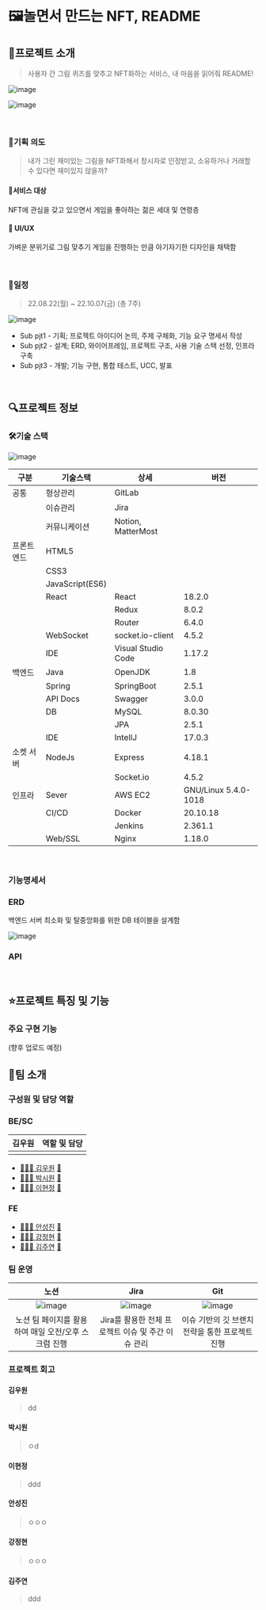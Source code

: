 # 🖼놀면서 만드는 NFT, README 

## 🚀프로젝트 소개

> 사용자 간 그림 퀴즈를 맞추고 NFT화하는 서비스, 내 마음을 읽어줘 README!

![image](https://user-images.githubusercontent.com/93081720/192415599-63bd6f79-1c10-4bbd-894a-0b5cf56767d3.png)

![image](https://user-images.githubusercontent.com/93081720/192415675-d77d49ac-25d9-487a-9e5d-6975a9a09d18.png)

<br>

### 🤔기획 의도

> 내가 그린 재미있는 그림을 NFT화해서 창시자로 인정받고, 소유하거나 거래할 수 있다면 재미있지 않을까?

#### 🎯서비스 대상

NFT에 관심을 갖고 있으면서 게임을 좋아하는 젊은 세대 및 연령층

#### 🎨 UI/UX

가벼운 분위기로 그림 맞추기 게임을 진행하는 만큼 아기자기한 디자인을 채택함

<br>

### 📅일정

> 22.08.22(월) ~ 22.10.07(금) (총 7주)

![image](https://user-images.githubusercontent.com/93081720/192416186-55efe735-b827-4215-8ce3-9e6c9f45aaee.png)

- Sub pjt1 - 기획; 프로젝트 아이디어 논의, 주제 구체화, 기능 요구 명세서 작성
- Sub pjt2 - 설계; ERD, 와이어프레임, 프로젝트 구조, 사용 기술 스택 선정, 인프라 구축
- Sub pjt3 - 개발; 기능 구현, 통합 테스트, UCC, 발표

<br>

## 🔍프로젝트 정보

### 🛠기술 스택

![image](https://user-images.githubusercontent.com/93081720/192417991-296ae920-1ff6-42f0-978e-83e117af769e.png)

| 구분       | 기술스택        | 상세               | 버전                 |
| ---------- | --------------- | ------------------ | -------------------- |
| 공통       | 형상관리        | GitLab             |                      |
|            | 이슈관리        | Jira               |                      |
|            | 커뮤니케이션    | Notion, MatterMost |                      |
| 프론트엔드 | HTML5           |                    |                      |
|            | CSS3            |                    |                      |
|            | JavaScript(ES6) |                    |                      |
|            | React           | React              | 18.2.0               |
|            |                 | Redux              | 8.0.2                |
|            |                 | Router             | 6.4.0                |
|            | WebSocket       | socket.io-client   | 4.5.2                |
|            | IDE             | Visual Studio Code | 1.17.2               |
| 백엔드     | Java            | OpenJDK            | 1.8                  |
|            | Spring          | SpringBoot         | 2.5.1                |
|            | API Docs        | Swagger            | 3.0.0                |
|            | DB              | MySQL              | 8.0.30               |
|            |                 | JPA                | 2.5.1                |
|            | IDE             | IntellJ            | 17.0.3               |
| 소켓 서버  | NodeJs          | Express            | 4.18.1               |
|            |                 | Socket.io          | 4.5.2                |
| 인프라     | Sever           | AWS EC2            | GNU/Linux 5.4.0-1018 |
|            | CI/CD           | Docker             | 20.10.18             |
|            |                 | Jenkins            | 2.361.1              |
|            | Web/SSL         | Nginx              | 1.18.0               |

<br>

### 기능명세서



### ERD

백엔드 서버 최소화 및 탈중앙화를 위한 DB 테이블을 설계함

![image](https://user-images.githubusercontent.com/93081720/192464139-1bd70517-9de6-408f-8637-29c72b8eeff3.png)

### API







<br>

## ⭐프로젝트 특징 및 기능

### 주요 구현 기능

(향후 업로드 예정)



## 🤝팀 소개

### 구성원 및 담당 역할

### BE/SC

| 김우원 | 역할 및 담당 |
| ------ | ------------ |
|        |              |



* [👨🏻‍💻 김우원](https://github.com/woowonKim) [📧](mailto:dyffh1031@naver.com)   
* [👨🏻‍💻 박시원](https://github.com/siwon-park) [📧](mailto:zow777@naver.com)      
* [👩🏻‍💻 이현정](https://github.com/lhynjn9) [📧](mailto:hyjei10@gmail.com)   

### FE

* [👨🏻‍💻 안성진](https://github.com/anveloper) [📧](mailto:hitedin@gmail.com)    
* [👩🏻‍💻 강정현](https://github.com/taboowiths) [📧](mailto:jhkang9820@gmail.com)    
* [👩🏻‍💻 김주연](https://github.com/Juuyeon) [📧](mailto:jyeon3930@naver.com)   



### 팀 운영

|                             노션                             |                             Jira                             |                             Git                              |
| :----------------------------------------------------------: | :----------------------------------------------------------: | :----------------------------------------------------------: |
| ![image](https://user-images.githubusercontent.com/93081720/192472772-257048e0-0887-41fd-876c-324dbe90fb2d.png) | ![image](https://user-images.githubusercontent.com/93081720/192472638-9113553d-3605-4c7f-be19-5c731b3bcf66.png) | ![image](https://user-images.githubusercontent.com/93081720/192473023-5425c88a-4ff3-4342-8b95-dde5a5e4d501.png) |
|     노션 팀 페이지를 활용하여 매일 오전/오후 스크럼 진행     |      Jira를 활용한 전체 프로젝트 이슈 및 주간 이슈 관리      |       이슈 기반의 깃 브랜치 전략을 통한 프로젝트 진행        |



### 프로젝트 회고

#### 김우원

> dd



#### 박시원

> ㅇd



#### 이현정

> ddd



#### 안성진

> ㅇㅇㅇ



#### 강정현

> ㅇㅇㅇ



#### 김주연

> ddd







